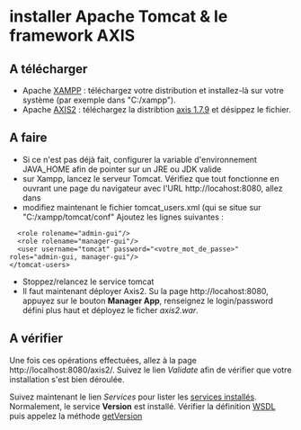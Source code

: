 # installer Apache Tomcat & le framework AXIS 

## A télécharger
* Apache [XAMPP](https://www.apachefriends.org/fr/index.html) : téléchargez votre distribution et installez-là sur votre système (par exemple dans "C:/xampp").
* Apache [AXIS2](https://axis.apache.org) : téléchargez la distribtion [axis 1.7.9](http://www.apache.org/dyn/closer.lua/axis/axis2/java/core/1.7.9/axis2-1.7.9-bin.zip) et désippez le fichier.

## A faire
* Si ce n'est pas déjà fait, configurer la variable d'environnement JAVA_HOME afin de pointer sur un JRE ou JDK valide
* sur Xampp, lancez le serveur Tomcat. Vérifiez que tout fonctionne en ouvrant une page du navigateur avec l'URL http://locahost:8080, allez dans 
* modifiez maintenant le fichier tomcat_users.xml (qui se situe sur "C:/xampp/tomcat/conf"
Ajoutez les lignes suivantes :
```<tomcat-users ...>
  <role rolename="admin-gui"/>
  <role rolename="manager-gui"/>
  <user username="tomcat" password="<votre_mot_de_passe>" roles="admin-gui, manager-gui"/>
</tomcat-users>
```
* Stoppez/relancez le service tomcat
* Il faut maintenant déployer Axis2. Su la page http://locahost:8080, appuyez sur le bouton __Manager App__, renseignez le login/password défini plus haut et déployez le ficher _axis2.war_. 

## A vérifier
Une fois ces opérations effectuées, allez à la page http://localhost:8080/axis2/. Suivez le lien _Validate_ afin de vérifier que votre installation s'est bien déroulée.

Suivez maintenant le lien _Services_ pour lister les [services installés](
http://localhost:8080/axis2/services/listServices). Normalement, le service __Version__ est installé.
Vérifier la définition [WSDL](http://localhost:8080/axis2/Version?wsdl) puis appelez la méthode [getVersion](http://localhost:8080/axis2/Version?method=getVersion)

